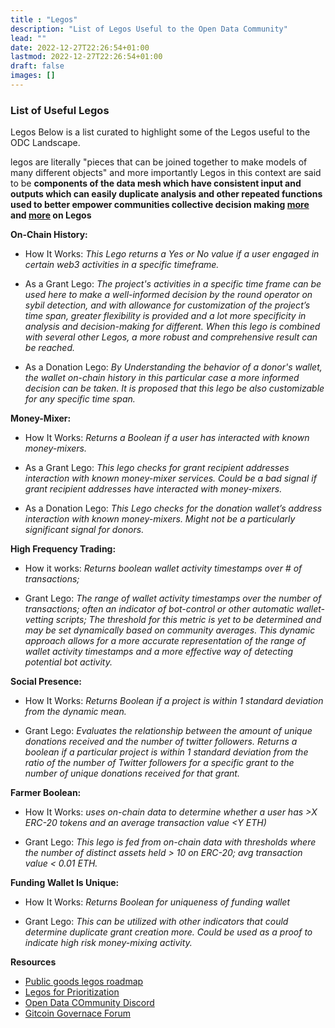 ```yaml
---
title : "Legos"
description: "List of Legos Useful to the Open Data Community"
lead: ""
date: 2022-12-27T22:26:54+01:00
lastmod: 2022-12-27T22:26:54+01:00
draft: false
images: []
---
```


### List of Useful Legos

Legos
Below is a list curated to highlight some of the Legos useful to the ODC Landscape.

legos are literally "pieces that can be joined together to make models of many different objects" and more importantly Legos in this context are said to be **components of the data mesh which have consistent input and outputs which can easily duplicate analysis and other repeated functions used to better empower communities collective decision making [more](https://github.com/Fraud-Detection-and-Defense/lego-docs) and [more](https://gov.gitcoin.co/t/public-goods-legos-roadmap/12546) on Legos**


**On-Chain History:**

- How It Works: *This Lego returns a Yes or No value if a user engaged in certain web3 activities in a specific timeframe.*

- As a Grant Lego: *The project's activities in a specific time frame can be used here to make a well-informed decision by the round operator on sybil detection, and with allowance for customization of the project’s time span, greater flexibility is provided and a lot more specificity in analysis and decision-making for different.
When this lego is combined with several other Legos, a more robust and comprehensive result can be reached.*

- As a Donation Lego: *By Understanding the behavior of a donor's wallet, the wallet on-chain history in this particular case a more informed decision can be taken. It is proposed that this lego be also customizable for any specific time span.*


**Money-Mixer:**


- How It Works: *Returns a Boolean if a user has interacted with known money-mixers.*

- As a Grant Lego: *This lego checks for grant recipient addresses interaction with known money-mixer services. Could be a bad signal if grant recipient addresses have interacted with money-mixers.*

- As a Donation Lego: *This Lego checks for the donation wallet’s address interaction with known money-mixers. Might not be a particularly significant signal for donors.*


**High Frequency Trading:**

- How it works: *Returns boolean wallet activity timestamps over # of transactions;*

- Grant Lego: *The range of wallet activity timestamps over the number of transactions; often an indicator of bot-control or other automatic wallet-vetting scripts; The threshold for this metric is yet to be determined and may be set dynamically based on community averages. This dynamic approach allows for a more accurate representation of the range of wallet activity timestamps and a more effective way of detecting potential bot activity.*


**Social Presence:**

- How It Works: *Returns Boolean if a project is within 1 standard deviation from the dynamic mean.*

- Grant Lego: *Evaluates the relationship between the amount of unique donations received and the number of twitter followers. Returns a boolean if a particular project is within 1 standard deviation from the ratio of the number of Twitter followers for a specific grant to the number of unique donations received for that grant.*


**Farmer Boolean:**

- How It Works: *uses on-chain data to determine whether a user has >X ERC-20 tokens and an average transaction value <Y ETH)*

- Grant Lego: *This lego is fed from on-chain data with thresholds where the number of distinct assets held > 10 on ERC-20; avg transaction value < 0.01 ETH.*


**Funding Wallet Is Unique:**


- How It Works: *Returns Boolean for uniqueness of funding wallet*

- Grant Lego: *This can be utilized with other indicators that could determine duplicate grant creation more. Could be used as a proof to indicate high risk money-mixing activity.*


**Resources**

- [Public goods legos roadmap](https://gov.gitcoin.co/t/public-goods-legos-roadmap/12546)
- [Legos for Prioritization](https://docs.google.com/spreadsheets/d/1FIYR7wtFEGfZTjMNXDMbkRDyfdtgkWJvbvsLpAD5eSE/edit#gid=354684328)
- [Open Data COmmunity Discord](https://discord.gg/Ye3QrWf6fG)
- [Gitcoin Governace Forum](https://discord.gg/gitcoin)





